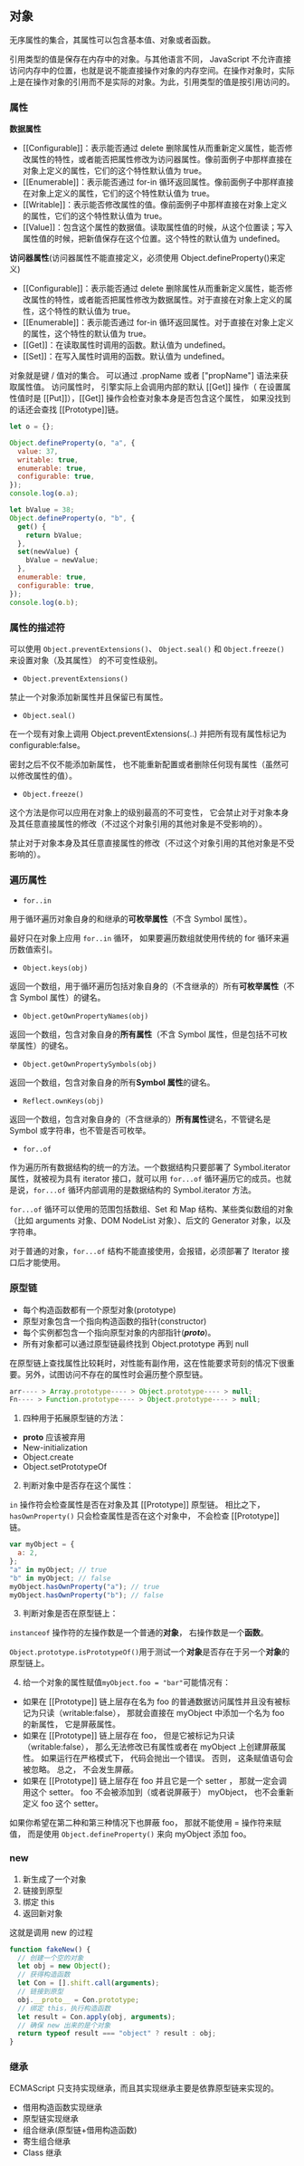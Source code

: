 ## 对象

无序属性的集合，其属性可以包含基本值、对象或者函数。

引用类型的值是保存在内存中的对象。与其他语言不同， JavaScript 不允许直接访问内存中的位置，也就是说不能直接操作对象的内存空间。在操作对象时，实际上是在操作对象的引用而不是实际的对象。为此，引用类型的值是按引用访问的。

### 属性

**数据属性**

- [[Configurable]]：表示能否通过 delete 删除属性从而重新定义属性，能否修改属性的特性，或者能否把属性修改为访问器属性。像前面例子中那样直接在对象上定义的属性，它们的这个特性默认值为 true。
- [[Enumerable]]：表示能否通过 for-in 循环返回属性。像前面例子中那样直接在对象上定义的属性，它们的这个特性默认值为 true。
- [[Writable]]：表示能否修改属性的值。像前面例子中那样直接在对象上定义的属性，它们的这个特性默认值为 true。
- [[Value]]：包含这个属性的数据值。读取属性值的时候，从这个位置读；写入属性值的时候，把新值保存在这个位置。这个特性的默认值为 undefined。

**访问器属性**(访问器属性不能直接定义，必须使用 Object.defineProperty()来定义)

- [[Configurable]]：表示能否通过 delete 删除属性从而重新定义属性，能否修改属性的特性，或者能否把属性修改为数据属性。对于直接在对象上定义的属性，这个特性的默认值为 true。
- [[Enumerable]]：表示能否通过 for-in 循环返回属性。对于直接在对象上定义的属性，这个特性的默认值为 true。
- [[Get]]：在读取属性时调用的函数。默认值为 undefined。
- [[Set]]：在写入属性时调用的函数。默认值为 undefined。

对象就是键 / 值对的集合。 可以通过 .propName 或者 ["propName"] 语法来获取属性值。 访问属性时， 引擎实际上会调用内部的默认 [[Get]] 操作（ 在设置属性值时是 [[Put]]），[[Get]] 操作会检查对象本身是否包含这个属性， 如果没找到的话还会查找 [[Prototype]]链。

```js
let o = {};

Object.defineProperty(o, "a", {
  value: 37,
  writable: true,
  enumerable: true,
  configurable: true,
});
console.log(o.a);

let bValue = 38;
Object.defineProperty(o, "b", {
  get() {
    return bValue;
  },
  set(newValue) {
    bValue = newValue;
  },
  enumerable: true,
  configurable: true,
});
console.log(o.b);
```

### 属性的描述符

可以使用 `Object.preventExtensions()`、 `Object.seal()` 和 `Object.freeze()` 来设置对象（及其属性） 的不可变性级别。

- `Object.preventExtensions()`

禁止一个对象添加新属性并且保留已有属性。

- `Object.seal()`

在一个现有对象上调用 Object.preventExtensions(..) 并把所有现有属性标记为 configurable:false。

密封之后不仅不能添加新属性， 也不能重新配置或者删除任何现有属性（虽然可以修改属性的值）。

- `Object.freeze()`

这个方法是你可以应用在对象上的级别最高的不可变性， 它会禁止对于对象本身及其任意直接属性的修改（不过这个对象引用的其他对象是不受影响的）。

禁止对于对象本身及其任意直接属性的修改（不过这个对象引用的其他对象是不受影响的）。

### 遍历属性

- `for..in`

用于循环遍历对象自身的和继承的**可枚举属性**（不含 Symbol 属性）。

最好只在对象上应用 `for..in` 循环， 如果要遍历数组就使用传统的 for 循环来遍历数值索引。

- `Object.keys(obj)`

返回一个数组，用于循环遍历包括对象自身的（不含继承的）所有**可枚举属性**（不含 Symbol 属性）的键名。

- `Object.getOwnPropertyNames(obj)`

返回一个数组，包含对象自身的**所有属性**（不含 Symbol 属性，但是包括不可枚举属性）的键名。

- `Object.getOwnPropertySymbols(obj)`

返回一个数组，包含对象自身的所有**Symbol 属性**的键名。

- `Reflect.ownKeys(obj)`

返回一个数组，包含对象自身的（不含继承的）**所有属性**键名，不管键名是 Symbol 或字符串，也不管是否可枚举。

- `for..of`

作为遍历所有数据结构的统一的方法。一个数据结构只要部署了 Symbol.iterator 属性，就被视为具有 iterator 接口，就可以用 `for...of` 循环遍历它的成员。也就是说，`for...of` 循环内部调用的是数据结构的 Symbol.iterator 方法。

`for...of` 循环可以使用的范围包括数组、Set 和 Map 结构、某些类似数组的对象（比如 arguments 对象、DOM NodeList 对象）、后文的 Generator 对象，以及字符串。

对于普通的对象，`for...of` 结构不能直接使用，会报错，必须部署了 Iterator 接口后才能使用。

### 原型链

- 每个构造函数都有一个原型对象(prototype)
- 原型对象包含一个指向构造函数的指针(constructor)
- 每个实例都包含一个指向原型对象的内部指针(**_proto_**)。
- 所有对象都可以通过原型链最终找到 Object.prototype 再到 null

在原型链上查找属性比较耗时，对性能有副作用，这在性能要求苛刻的情况下很重要。另外，试图访问不存在的属性时会遍历整个原型链。

```js
arr---- > Array.prototype---- > Object.prototype---- > null;
Fn---- > Function.prototype---- > Object.prototype---- > null;
```

1. 四种用于拓展原型链的方法：

- **proto** 应该被弃用
- New-initialization
- Object.create
- Object.setPrototypeOf

2. 判断对象中是否存在这个属性：

`in` 操作符会检查属性是否在对象及其 [[Prototype]] 原型链。 相比之下，`hasOwnProperty()` 只会检查属性是否在这个对象中， 不会检查 [[Prototype]] 链。

```js
var myObject = {
  a: 2,
};
"a" in myObject; // true
"b" in myObject; // false
myObject.hasOwnProperty("a"); // true
myObject.hasOwnProperty("b"); // false
```

3. 判断对象是否在原型链上：

`instanceof` 操作符的左操作数是一个普通的**对象**， 右操作数是一个**函数**。

`Object.prototype.isPrototypeOf()`用于测试一个**对象**是否存在于另一个**对象**的原型链上。

4. 给一个对象的属性赋值`myObject.foo = "bar"`可能情况有：

- 如果在 [[Prototype]] 链上层存在名为 foo 的普通数据访问属性并且没有被标记为只读（writable:false）， 那就会直接在 myObject 中添加一个名为 foo 的新属性， 它是屏蔽属性。
- 如果在 [[Prototype]] 链上层存在 foo， 但是它被标记为只读（writable:false）， 那么无法修改已有属性或者在 myObject 上创建屏蔽属性。 如果运行在严格模式下， 代码会抛出一个错误。 否则， 这条赋值语句会被忽略。 总之， 不会发生屏蔽。
- 如果在 [[Prototype]] 链上层存在 foo 并且它是一个 setter ， 那就一定会调用这个 setter。 foo 不会被添加到（或者说屏蔽于） myObject， 也不会重新定义 foo 这个 setter。

如果你希望在第二种和第三种情况下也屏蔽 foo， 那就不能使用 = 操作符来赋值， 而是使用 `Object.defineProperty()` 来向 myObject 添加 foo。

### new

1. 新生成了一个对象
2. 链接到原型
3. 绑定 this
4. 返回新对象

这就是调用 new 的过程

```js
function fakeNew() {
  // 创建一个空的对象
  let obj = new Object();
  // 获得构造函数
  let Con = [].shift.call(arguments);
  // 链接到原型
  obj.__proto__ = Con.prototype;
  // 绑定 this，执行构造函数
  let result = Con.apply(obj, arguments);
  // 确保 new 出来的是个对象
  return typeof result === "object" ? result : obj;
}
```

### 继承

ECMAScript 只支持实现继承，而且其实现继承主要是依靠原型链来实现的。

- 借用构造函数实现继承
- 原型链实现继承
- 组合继承(原型链+借用构造函数)
- 寄生组合继承
- Class 继承
